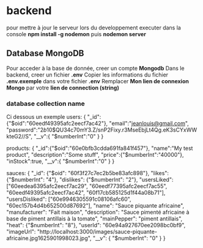 # backend
pour mettre à jour le serveur lors du developpement executer dans la console **npm install -g nodemon** puis **nodemon server**


## Database MongoDB
Pour acceder à la base de donnée, creer un compte **Mongodb**
Dans le backend, creer un fichier **.env**
Copier les informations du fichier **.env.exemple** dans votre fichier **.env**
Remplacer **Mon lien de connexion Mongo** par votre **lien de connection (string)** 


### database collection name
Ci dessous un exemple 
users:
{
    "_id":{"$oid":"60eedf49395afc2eecf7ac42"},
    "email":"jeanlouis@gmail.com",
    "password":"$2b$10$QU34c70mY3.Z/snP2Fixy.r3MseEbjLt4Qg.eK3sCYxWWkteG2//S",
    "__v":{
        "$numberInt":"0"
    }
}

products:
{
    "_id":{"$oid":"60e0bfb3cdda691fa841f457"},
    "name":"My test product",
    "description":"Some stuff",
    "price":{"$numberInt":"40000"},
    "inStock":true,
    "__v":{
        "$numberInt":"0"
    }
}

sauces:
{
    "_id": {"$oid": "60f3f27c7ec2b5be83afc898"},
    "likes": {"$numberInt": "4"},
    "dislikes": {"$numberInt": "2"},
    "usersLiked": ["60eedea6395afc2eecf7ac29", "60eedf77395afc2eecf7ac55", "60eedf49395afc2eecf7ac42", "60f17cb585125d1f44a08b71"],
    "usersDisliked": ["60e9946305591c08106afc60", "60ec157b4d4b652500d87692"],
    "name": "Sauce piquante africaine",
    "manufacturer": "Fait maison",
    "description": "Sauce pimenté africaine à base de piment antillais à la tomate",
    "mainPepper": "piment antillais",
    "heat": {"$numberInt": "8"},
    "userId": "60e94a927670ee2098bc0bf9",
    "imageUrl": "http://localhost:3000/images/sauce-piquante-africaine.jpg1625901998023.jpg",
    "__v": {
        "$numberInt": "0"
    }
}

